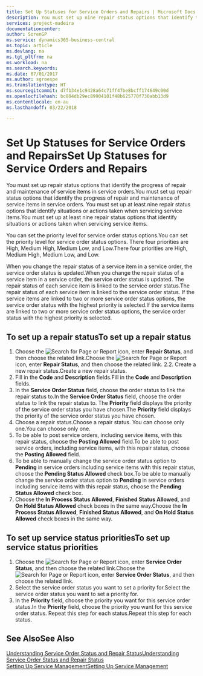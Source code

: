 ```yaml
---
title: Set Up Statuses for Service Orders and Repairs | Microsoft Docs
description: You must set up nine repair status options that identify the progress of repair and maintenance of service items in service orders.
services: project-madeira
documentationcenter: 
author: SorenGP
ms.service: dynamics365-business-central
ms.topic: article
ms.devlang: na
ms.tgt_pltfrm: na
ms.workload: na
ms.search.keywords: 
ms.date: 07/01/2017
ms.author: sgroespe
ms.translationtype: HT
ms.sourcegitcommit: d7fb34e1c9428a64c71ff47be8bcff174649c00d
ms.openlocfilehash: bc804db29ec89904101f48b625770f730abb13d9
ms.contentlocale: en-au
ms.lasthandoff: 03/22/2018

---
```

# <a name="set-up-statuses-for-service-orders-and-repairs"></a><span data-ttu-id="f5815-103">Set Up Statuses for Service Orders and Repairs</span><span class="sxs-lookup"><span data-stu-id="f5815-103">Set Up Statuses for Service Orders and Repairs</span></span>
<span data-ttu-id="f5815-104">You must set up repair status options that identify the progress of repair and maintenance of service items in service orders.</span><span class="sxs-lookup"><span data-stu-id="f5815-104">You must set up repair status options that identify the progress of repair and maintenance of service items in service orders.</span></span> <span data-ttu-id="f5815-105">You must set up at least nine repair status options that identify situations or actions taken when servicing service items.</span><span class="sxs-lookup"><span data-stu-id="f5815-105">You must set up at least nine repair status options that identify situations or actions taken when servicing service items.</span></span>  

<span data-ttu-id="f5815-106">You can set the priority level for service order status options.</span><span class="sxs-lookup"><span data-stu-id="f5815-106">You can set the priority level for service order status options.</span></span> <span data-ttu-id="f5815-107">There four priorities are High, Medium High, Medium Low, and Low.</span><span class="sxs-lookup"><span data-stu-id="f5815-107">There four priorities are High, Medium High, Medium Low, and Low.</span></span>  
  
<span data-ttu-id="f5815-108">When you change the repair status of a service item in a service order, the service order status is updated.</span><span class="sxs-lookup"><span data-stu-id="f5815-108">When you change the repair status of a service item in a service order, the service order status is updated.</span></span> <span data-ttu-id="f5815-109">The repair status of each service item is linked to the service order status.</span><span class="sxs-lookup"><span data-stu-id="f5815-109">The repair status of each service item is linked to the service order status.</span></span> <span data-ttu-id="f5815-110">If the service items are linked to two or more service order status options, the service order status with the highest priority is selected.</span><span class="sxs-lookup"><span data-stu-id="f5815-110">If the service items are linked to two or more service order status options, the service order status with the highest priority is selected.</span></span>  

## <a name="to-set-up-a-repair-status"></a><span data-ttu-id="f5815-111">To set up a repair status</span><span class="sxs-lookup"><span data-stu-id="f5815-111">To set up a repair status</span></span>  
1. <span data-ttu-id="f5815-112">Choose the ![Search for Page or Report](media/ui-search/search_small.png "Search for Page or Report icon") icon, enter **Repair Status**, and then choose the related link.</span><span class="sxs-lookup"><span data-stu-id="f5815-112">Choose the ![Search for Page or Report](media/ui-search/search_small.png "Search for Page or Report icon") icon, enter **Repair Status**, and then choose the related link.</span></span> <span data-ttu-id="f5815-113">2.</span><span class="sxs-lookup"><span data-stu-id="f5815-113">2.</span></span> <span data-ttu-id="f5815-114">Create a new repair status.</span><span class="sxs-lookup"><span data-stu-id="f5815-114">Create a new repair status.</span></span>  
3. <span data-ttu-id="f5815-115">Fill in the **Code** and **Description** fields.</span><span class="sxs-lookup"><span data-stu-id="f5815-115">Fill in the **Code** and **Description** fields.</span></span>  
4. <span data-ttu-id="f5815-116">In the **Service Order Status** field, choose the order status to link the repair status to.</span><span class="sxs-lookup"><span data-stu-id="f5815-116">In the **Service Order Status** field, choose the order status to link the repair status to.</span></span> <span data-ttu-id="f5815-117">The **Priority** field displays the priority of the service order status you have chosen.</span><span class="sxs-lookup"><span data-stu-id="f5815-117">The **Priority** field displays the priority of the service order status you have chosen.</span></span>  
5. <span data-ttu-id="f5815-118">Choose a repair status.</span><span class="sxs-lookup"><span data-stu-id="f5815-118">Choose a repair status.</span></span> <span data-ttu-id="f5815-119">You can choose only one.</span><span class="sxs-lookup"><span data-stu-id="f5815-119">You can choose only one.</span></span>  
6. <span data-ttu-id="f5815-120">To be able to post service orders, including service items, with this repair status, choose the **Posting Allowed** field.</span><span class="sxs-lookup"><span data-stu-id="f5815-120">To be able to post service orders, including service items, with this repair status, choose the **Posting Allowed** field.</span></span>  
7. <span data-ttu-id="f5815-121">To be able to manually change the service order status option to **Pending** in service orders including service items with this repair status, choose the **Pending Status Allowed** check box.</span><span class="sxs-lookup"><span data-stu-id="f5815-121">To be able to manually change the service order status option to **Pending** in service orders including service items with this repair status, choose the **Pending Status Allowed** check box.</span></span>  
8. <span data-ttu-id="f5815-122">Choose the **In Process Status Allowed**, **Finished Status Allowed**, and **On Hold Status Allowed** check boxes in the same way.</span><span class="sxs-lookup"><span data-stu-id="f5815-122">Choose the **In Process Status Allowed**, **Finished Status Allowed**, and **On Hold Status Allowed** check boxes in the same way.</span></span>
  
## <a name="to-set-up-service-status-priorities"></a><span data-ttu-id="f5815-123">To set up service status priorities</span><span class="sxs-lookup"><span data-stu-id="f5815-123">To set up service status priorities</span></span>  
1. <span data-ttu-id="f5815-124">Choose the ![Search for Page or Report](media/ui-search/search_small.png "Search for Page or Report icon") icon, enter **Service Order Status**, and then choose the related link.</span><span class="sxs-lookup"><span data-stu-id="f5815-124">Choose the ![Search for Page or Report](media/ui-search/search_small.png "Search for Page or Report icon") icon, enter **Service Order Status**, and then choose the related link.</span></span>  
2. <span data-ttu-id="f5815-125">Select the service order status you want to set a priority for.</span><span class="sxs-lookup"><span data-stu-id="f5815-125">Select the service order status you want to set a priority for.</span></span>  
3. <span data-ttu-id="f5815-126">In the **Priority** field, choose the priority you want for this service order status.</span><span class="sxs-lookup"><span data-stu-id="f5815-126">In the **Priority** field, choose the priority you want for this service order status.</span></span> <span data-ttu-id="f5815-127">Repeat this step for each status.</span><span class="sxs-lookup"><span data-stu-id="f5815-127">Repeat this step for each status.</span></span>  
  
## <a name="see-also"></a><span data-ttu-id="f5815-128">See Also</span><span class="sxs-lookup"><span data-stu-id="f5815-128">See Also</span></span>  
[<span data-ttu-id="f5815-129">Understanding Service Order Status and Repair Status</span><span class="sxs-lookup"><span data-stu-id="f5815-129">Understanding Service Order Status and Repair Status</span></span>]()  
[<span data-ttu-id="f5815-130">Setting Up Service Management</span><span class="sxs-lookup"><span data-stu-id="f5815-130">Setting Up Service Management</span></span>](service-setup-service.md)  

